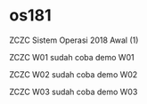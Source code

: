 # os181
ZCZC Sistem Operasi 2018 Awal (1)

ZCZC W01 sudah coba demo W01

ZCZC W02 sudah coba demo W02

ZCZC W03 sudah coba demo W03
